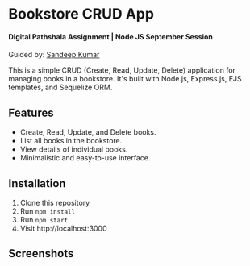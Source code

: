# Bookstore CRUD App

#### Digital Pathshala Assignment | Node JS September Session

Guided by: [Sandeep Kumar](@maheshbasnet089)

This is a simple CRUD (Create, Read, Update, Delete) application for managing books in a bookstore. It's built with Node.js, Express.js, EJS templates, and Sequelize ORM.

## Features

- Create, Read, Update, and Delete books.
- List all books in the bookstore.
- View details of individual books.
- Minimalistic and easy-to-use interface.

## Installation

1. Clone this repository
2. Run `npm install`
3. Run `npm start`
4. Visit http://localhost:3000

## Screenshots
